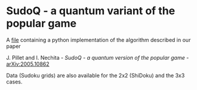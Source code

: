 # SudoQ - a quantum variant of the popular game

A [file](https://github.com/inechita/SudoQ/blob/master/sudoq.py) containing a python implementation of the algorithm described in our paper 

J. Pillet and I. Nechita - *SudoQ - a quantum version of the popular game* - [arXiv:2005.10862](https://arxiv.org/abs/2005.10862)

Data (Sudoku grids) are also available for the 2x2 (ShiDoku) and the 3x3 cases.
